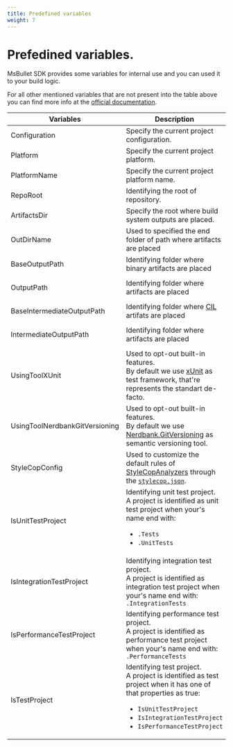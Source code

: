 ```yaml
---
title: Predefined variables
weight: 7
---
```


# Prefedined variables.

MsBullet SDK provides some variables for internal use and you can used it to your build logic.

For all other mentioned variables that are not present into the table above you can find more info at the [official documentation](https://docs.microsoft.com/en-us/visualstudio/msbuild/msbuild-reserved-and-well-known-properties).

| Variables | Description | Default value | Overridable | Note |
|--- |--- |--- | :---: |--- |
| Configuration | Specify the current project configuration. | `Debug` | ✔ | |
| Platform | Specify the current project platform. | `AnyCPU` | ✔ | |
| PlatformName | Specify the current project platform name. | `$(Platform)` | ✔ | |
| RepoRoot | Identifying the root of repository. | N/A | ✔ | |
| ArtifactsDir | Specify the root where build system outputs are placed. | `$(RepoRoot)/artifacts/` | ✔ | |
| OutDirName | Used to specified the end folder of path where artifacts are placed | `$(MSBuildProjectName)` | ✔ | |
| BaseOutputPath | Identifying folder where binary artifacts are placed | `$(ArtifactsBinDir)/$(MSBuildProjectName)/` | ✔ | |
| OutputPath | Identifying folder where artifacts are placed | When `$(PlatformName)` is equal to `AnyCPU` `$(BaseOutputPath)/$(Configuration)/`, otherwise `$(BaseOutputPath)/$(PlatformName)/$(Configuration)/` | ❌ | |
| BaseIntermediateOutputPath | Identifying folder where [CIL](https://en.wikipedia.org/wiki/Common_Intermediate_Language) artifats are placed | `$(ArtifactsObjDir)/$(MSBuildProjectName)/` | ✔ | |
| IntermediateOutputPath | Identifying folder where artifacts are placed | When `$(PlatformName)` is equal to `AnyCPU` `$(BaseIntermediateOutputPath)/$(Configuration)/`, otherwise `$(BaseIntermediateOutputPath)/$(PlatformName)/$(Configuration)/` | ❌ | |
| UsingToolXUnit | Used to opt-out built-in features.<br/>By default we use [xUnit](https://xunit.github.io/) as test framework, that're represents the standart de-facto. | true | ✔ | |
| UsingToolNerdbankGitVersioning | Used to opt-out built-in features.<br/>By default we use [Nerdbank.GitVersioning](https://github.com/dotnet/Nerdbank.GitVersioning) as semantic versioning tool. | true | ✔ | |
| StyleCopConfig | Used to customize the default rules of [StyleCopAnalyzers](https://github.com/DotNetAnalyzers/StyleCopAnalyzers) through the [`stylecop.json`](https://github.com/DotNetAnalyzers/StyleCopAnalyzers/blob/master/documentation/Configuration.md). | `$(RepoRoot)/eng/stylecop.json` | ✔ | |
| IsUnitTestProject | Identifying unit test project.<br/> A project is identified as unit test project when your's name end with:<br/><ul><li>`.Tests`</li><li>`.UnitTests`</li></ul> | false | ✔ | |
| IsIntegrationTestProject | Identifying integration test project.<br/> A project is identified as integration test project when your's name end with: `.IntegrationTests` | false | ✔ | |
| IsPerformanceTestProject | Identifying performance test project.<br/> A project is identified as performance test project when your's name end with: `.PerformanceTests` | false | ✔ | |
| IsTestProject | Identifying test project.<br/>A project is identified as test project when it has one of that properties as true:<br/><ul><li>`IsUnitTestProject`</li><li>`IsIntegrationTestProject`</li><li>`IsPerformanceTestProject`</li></ul> | N/A | ❌ | |
